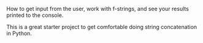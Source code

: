 How to get input from the user, work with f-strings, and see your results printed to the console.

This is a great starter project to get comfortable doing string concatenation in Python.